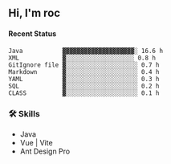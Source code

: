 ## Hi, I'm roc

<!--START_SECTION:waka-->
#### Recent Status

```text
Java           ▓▓▓▓▓▓▓▓▓▓▓▓▓▓▓▓▓▓▓▓░ 16.6 h
XML            ▓░░░░░░░░░░░░░░░░░░░ 0.8 h
GitIgnore file ▓░░░░░░░░░░░░░░░░░░░░ 0.7 h
Markdown       ▓░░░░░░░░░░░░░░░░░░░░ 0.4 h
YAML           ▓░░░░░░░░░░░░░░░░░░░░ 0.3 h
SQL            ▓░░░░░░░░░░░░░░░░░░░░ 0.2 h
CLASS          ▓░░░░░░░░░░░░░░░░░░░░ 0.1 h
```
<!--END_SECTION:waka-->

### 🛠️ Skills
- Java
- Vue | Vite
- Ant Design Pro
